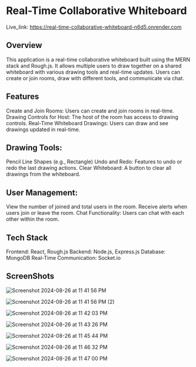# Real-Time Collaborative Whiteboard

Live_link: https://real-time-collaborative-whiteboard-n6d5.onrender.com

## Overview
This application is a real-time collaborative whiteboard built using the MERN stack and Rough.js. It allows multiple users to draw together on a shared whiteboard with various drawing tools and real-time updates. Users can create or join rooms, draw with different tools, and communicate via chat.

## Features
Create and Join Rooms: Users can create and join rooms in real-time.
Drawing Controls for Host: The host of the room has access to drawing controls.
Real-Time Whiteboard Drawings: Users can draw and see drawings updated in real-time.

## Drawing Tools:
Pencil
Line
Shapes (e.g., Rectangle)
Undo and Redo: Features to undo or redo the last drawing actions.
Clear Whiteboard: A button to clear all drawings from the whiteboard.

## User Management:
View the number of joined and total users in the room.
Receive alerts when users join or leave the room.
Chat Functionality: Users can chat with each other within the room.

## Tech Stack
Frontend: React, Rough.js
Backend: Node.js, Express.js
Database: MongoDB
Real-Time Communication: Socket.io


## ScreenShots
![Screenshot 2024-08-26 at 11 41 56 PM](https://github.com/user-attachments/assets/4e97dbce-8edc-4a9d-8e6c-373249fe5288)

![Screenshot 2024-08-26 at 11 41 56 PM (2)](https://github.com/user-attachments/assets/95bb1602-f941-46cf-8afe-2675cb2608c2)

![Screenshot 2024-08-26 at 11 42 03 PM](https://github.com/user-attachments/assets/89461de0-8d5a-4905-9b91-fb0e32704d4b)

![Screenshot 2024-08-26 at 11 43 26 PM](https://github.com/user-attachments/assets/d13c8758-ffd3-4504-8cef-b81f9abe8ad0)

![Screenshot 2024-08-26 at 11 45 44 PM](https://github.com/user-attachments/assets/94c70d6e-5f6f-426c-9e46-5fa3a400d76c)

![Screenshot 2024-08-26 at 11 46 32 PM](https://github.com/user-attachments/assets/ad8ab794-8ee9-4428-af74-c52f7a9b5f04)

![Screenshot 2024-08-26 at 11 47 00 PM](https://github.com/user-attachments/assets/adc48fb7-7d5a-45ab-a920-75420e70de9e)









